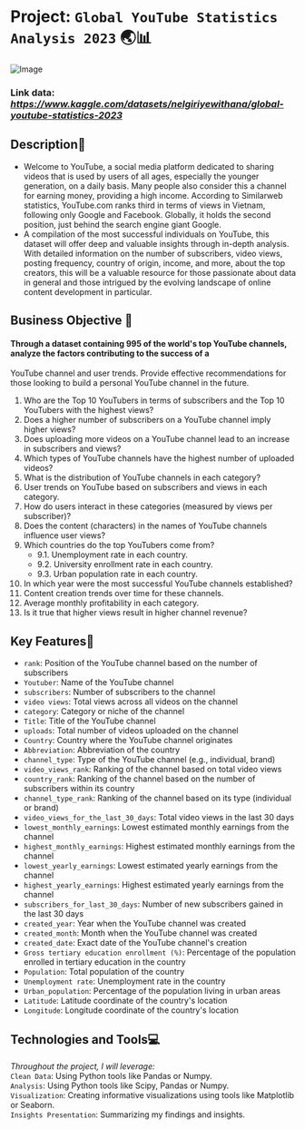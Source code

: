 # **Project: `Global YouTube Statistics Analysis 2023`**   🌏📊  
![Image](https://i0.wp.com/musically.com/wp-content/uploads/2021/12/YouTube-logo.png?w=1000&ssl=1)

### **Link data:** *https://www.kaggle.com/datasets/nelgiriyewithana/global-youtube-statistics-2023*  

## **Description**🧾  
- Welcome to YouTube, a social media platform dedicated to sharing videos that is used by users of all ages, especially the 
younger generation, on a daily basis. Many people also consider this a channel for earning money, providing a high income. 
According to Similarweb statistics, YouTube.com ranks third in terms of views in Vietnam, following only Google and Facebook. 
Globally, it holds the second position, just behind the search engine giant Google.  
- A compilation of the most successful individuals on YouTube, this dataset will offer deep and valuable insights through in-depth 
analysis. With detailed information on the number of subscribers, video views, posting frequency, country of origin, income, and 
more, about the top creators, this will be a valuable resource for those passionate about data in general and those intrigued by 
the evolving landscape of online content development in particular.

## **Business Objective** 🤔   
#### Through a dataset containing 995 of the world's top YouTube channels, analyze the factors contributing to the success of a 
YouTube channel and user trends. Provide effective recommendations for those looking to build a personal YouTube channel in the 
future.  
1. Who are the Top 10 YouTubers in terms of subscribers and the Top 10 YouTubers with the highest views?  
2. Does a higher number of subscribers on a YouTube channel imply higher views?  
3. Does uploading more videos on a YouTube channel lead to an increase in subscribers and views?  
4. Which types of YouTube channels have the highest number of uploaded videos?  
5. What is the distribution of YouTube channels in each category?  
6. User trends on YouTube based on subscribers and views in each category.  
7. How do users interact in these categories (measured by views per subscriber)?  
8. Does the content (characters) in the names of YouTube channels influence user views?  
9. Which countries do the top YouTubers come from?  
   - 9.1. Unemployment rate in each country.  
   - 9.2. University enrollment rate in each country.  
   - 9.3. Urban population rate in each country.  
10. In which year were the most successful YouTube channels established?  
11. Content creation trends over time for these channels.  
12. Average monthly profitability in each category.  
13. Is it true that higher views result in higher channel revenue?  


## **Key Features**🔐  
- `rank`: Position of the YouTube channel based on the number of subscribers    
- `Youtuber`: Name of the YouTube channel  
- `subscribers`: Number of subscribers to the channel  
- `video views`: Total views across all videos on the channel  
- `category`: Category or niche of the channel  
- `Title`: Title of the YouTube channel  
- `uploads`: Total number of videos uploaded on the channel  
- `Country`: Country where the YouTube channel originates  
- `Abbreviation`: Abbreviation of the country  
- `channel_type`: Type of the YouTube channel (e.g., individual, brand)  
- `video_views_rank`: Ranking of the channel based on total video views  
- `country_rank`: Ranking of the channel based on the number of subscribers within its country  
- `channel_type_rank`: Ranking of the channel based on its type (individual or brand)  
- `video_views_for_the_last_30_days`: Total video views in the last 30 days  
- `lowest_monthly_earnings`: Lowest estimated monthly earnings from the channel  
- `highest_monthly_earnings`: Highest estimated monthly earnings from the channel  
- `lowest_yearly_earnings`: Lowest estimated yearly earnings from the channel  
- `highest_yearly_earnings`: Highest estimated yearly earnings from the channel  
- `subscribers_for_last_30_days`: Number of new subscribers gained in the last 30 days  
- `created_year`: Year when the YouTube channel was created  
- `created_month`: Month when the YouTube channel was created  
- `created_date`: Exact date of the YouTube channel's creation  
- `Gross tertiary education enrollment (%)`: Percentage of the population enrolled in tertiary education in the country  
- `Population`: Total population of the country  
- `Unemployment rate`: Unemployment rate in the country  
- `Urban_population`: Percentage of the population living in urban areas  
- `Latitude`: Latitude coordinate of the country's location  
- `Longitude`: Longitude coordinate of the country's location  

## **Technologies and Tools**💻  
*Throughout the project, I will leverage:*  
`Clean Data`: Using Python tools like Pandas or Numpy.  
`Analysis`: Using Python tools like Scipy, Pandas or Numpy.  
`Visualization`: Creating informative visualizations using tools like Matplotlib or Seaborn.  
`Insights Presentation`: Summarizing my findings and insights.  
